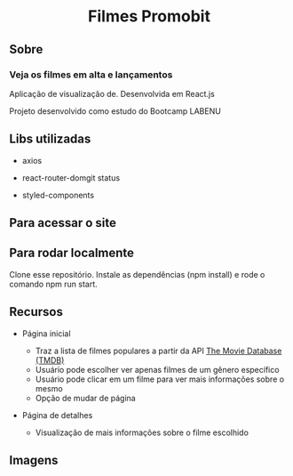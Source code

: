 # <h1 align='center'> Filmes Promobit </h1>

## Sobre
### Veja os filmes em alta e lançamentos 
Aplicação de visualização de.  Desenvolvida em React.js

Projeto desenvolvido como estudo do Bootcamp LABENU

## Libs utilizadas

- axios
- react-router-domgit status

- styled-components

## Para acessar o site
<a href=" "></a>

## Para rodar localmente
Clone esse repositório. Instale as dependências (npm install) e rode o comando npm run start.

## Recursos
- Página inicial
  - Traz a lista de filmes populares a partir da API <a href="https://www.themoviedb.org/">The Movie Database (TMDB)</a>
  - Usuário pode escolher ver apenas filmes de um gênero específico
  - Usuário pode clicar em um filme para ver mais informações sobre o mesmo
  - Opção de mudar de página

- Página de detalhes
  - Visualização de mais informações sobre o filme escolhido

## Imagens


